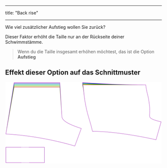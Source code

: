 - - -
title: "Back rise"
- - -

Wie viel zusätzlicher Aufstieg wollen Sie zurück?

Dieser Faktor erhöht die Taille nur an der Rückseite deiner Schwimmstämme.

> Wenn du die Taille insgesamt erhöhen möchtest, das ist die Option **Aufstieg**

## Effekt dieser Option auf das Schnittmuster

![Dieses Bild zeigt den Effekt dieser Option, indem es mehrere Varianten überlagert, die einen anderen Wert für diese Option haben](shin_backrise_sample.svg "Effect of this option on the pattern")
